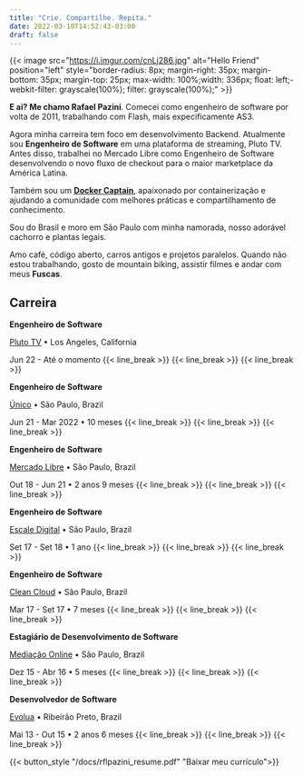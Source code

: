 ```yaml
---
title: "Crie. Compartilhe. Repita."
date: 2022-03-10T14:52:43-03:00
draft: false
---
```


{{< image src="https://i.imgur.com/cnLj286.jpg" alt="Hello Friend" position="left" style="border-radius: 8px; margin-right: 35px; margin-bottom: 35px; margin-top: 25px; max-width: 100%;width: 336px; float: left;-webkit-filter: grayscale(100%); filter: grayscale(100%);" >}}

**E ai? Me chamo Rafael Pazini**. Comecei como engenheiro de software por volta de 2011, trabalhando com Flash, mais expecificamente AS3.

Agora minha carreira tem foco em desenvolvimento Backend. Atualmente sou **Engenheiro de Software** em uma plataforma de streaming, Pluto TV. Antes disso, trabalhei no Mercado Libre como Engenheiro de Software desenvolvendo o novo fluxo de checkout para o maior marketplace da América Latina.

Também sou um **[Docker Captain](https://www.docker.com/captains/rafael-pazini/)**, apaixonado por containerização e ajudando a comunidade com melhores práticas e compartilhamento de conhecimento.

Sou do Brasil e moro em São Paulo com minha namorada, nosso adorável cachorro e plantas legais.

Amo café, código aberto, carros antigos e projetos paralelos. Quando não estou trabalhando, gosto de mountain biking, assistir filmes e andar com meus **Fuscas**.

## Carreira

**Engenheiro de Software**

[Pluto TV](https://pluto.tv/) • Los Angeles, California

Jun 22 - Até o momento
{{< line_break >}}
{{< line_break >}}
{{< line_break >}}

**Engenheiro de Software**

[Único](https://unico.io/) • São Paulo, Brazil

Jun 21 - Mar 2022 • 10 meses
{{< line_break >}}
{{< line_break >}}
{{< line_break >}}

**Engenheiro de Software**

[Mercado Libre](https://mercadolibre.com) • São Paulo, Brazil

Out 18 - Jun 21 • 2 anos 9 meses
{{< line_break >}}
{{< line_break >}}
{{< line_break >}}

**Engenheiro de Software**

[Escale Digital](https://escale.com.br) • São Paulo, Brazil

Set 17 - Set 18 • 1 ano
{{< line_break >}}
{{< line_break >}}
{{< line_break >}}

**Engenheiro de Software**

[Clean Cloud](https://cleancloud.io) • São Paulo, Brazil

Mar 17 - Set 17 • 7 meses
{{< line_break >}}
{{< line_break >}}
{{< line_break >}}

**Estagiário de Desenvolvimento de Software**

[Mediação Online](https://www.mediacaonline.com) • São Paulo, Brazil

Dez 15 - Abr 16 • 5 meses
{{< line_break >}}
{{< line_break >}}
{{< line_break >}}

**Desenvolvedor de Software**

[Evolua](https://evoluaeducacao.com.br) • Ribeirão Preto, Brazil

Mai 13 - Out 15 • 2 anos 6 meses
{{< line_break >}}
{{< line_break >}}
{{< line_break >}}


{{< button_style "/docs/rflpazini_resume.pdf" "Baixar meu currículo">}}
